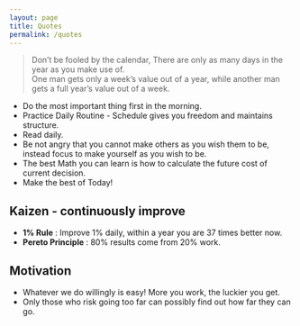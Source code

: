 ```yaml
---
layout: page
title: Quotes
permalink: /quotes
---
```


> Don’t be fooled by the calendar, There are only as many days in the year as you make use of.  
> One man gets only a week’s value out of a year, while another man gets a full year’s value out of a week.

- Do the most important thing first in the morning.
- Practice Daily Routine - Schedule gives you freedom and maintains structure.
- Read daily.
- Be not angry that you cannot make others as you wish them to be, instead focus to make yourself as you wish to be.
- The best Math you can learn is how to calculate the future cost of current decision.
- Make the best of Today!

## Kaizen - continuously improve
- **1% Rule** : Improve 1% daily, within a year you are 37 times better now.
- **Pereto Principle** : 80% results come from 20% work.

## Motivation
- Whatever we do willingly is easy! More you work, the luckier you get.
- Only those who risk going too far can possibly find out how far they can go.
